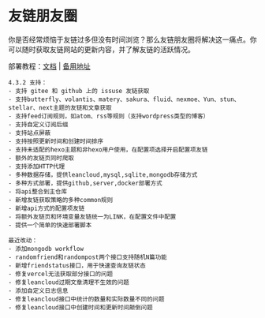 # 友链朋友圈

你是否经常烦恼于友链过多但没有时间浏览？那么友链朋友圈将解决这一痛点。你可以随时获取友链网站的更新内容，并了解友链的活跃情况。

部署教程：[文档](https://fcircle-doc.js.cool/) | [备用地址](https://fcircle-doc.is-a.dev/)

```
4.3.2 支持：
- 支持 gitee 和 github 上的 issuse 友链获取
- 支持butterfly、volantis、matery、sakura、fluid、nexmoe、Yun、stun、stellar、next主题的友链和文章获取
- 支持feed订阅规则，如atom、rss等规则（支持wordpress类型的博客）
- 支持自定义订阅后缀
- 支持站点屏蔽
- 支持按照更新时间和创建时间排序
- 支持未适配的hexo主题和非hexo用户使用，在配置项选择开启配置项友链
- 额外的友链页同时爬取
- 支持添加HTTP代理
- 多种数据存储，提供leancloud,mysql,sqlite,mongodb存储方式
- 多种方式部署，提供github,server,docker部署方式
- 将api整合到主仓库
- 新增友链获取策略的多种common规则
- 新增api方式的配置项友链
- 将额外友链页和环境变量友链统一为LINK，在配置文件中配置
- 提供一个简单的快速部署脚本

最近改动：
- 添加mongodb workflow
- randomfriend和randompost两个接口支持随机N篇功能
- 新增friendstatus接口，用于快速查询友链状态
- 修复vercel无法获取部分接口的问题
- 修复leancloud过期文章清理不生效的问题
- 添加自定义日志信息
- 修复leancloud接口中统计的数量和实际数量不同的问题
- 修复leancloud接口中创建时间和更新时间颠倒问题
```

